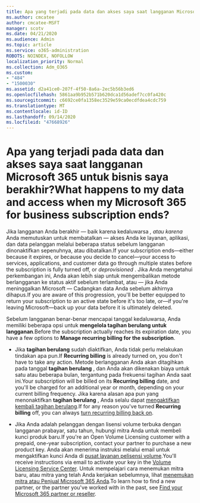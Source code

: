 ```yaml
---
title: Apa yang terjadi pada data dan akses saya saat langganan Microsoft 365 untuk bisnis saya berakhir?
ms.author: cmcatee
author: cmcatee-MSFT
manager: scotv
ms.date: 04/21/2020
ms.audience: Admin
ms.topic: article
ms.service: o365-administration
ROBOTS: NOINDEX, NOFOLLOW
localization_priority: Normal
ms.collection: Adm_O365
ms.custom:
- "484"
- "1500030"
ms.assetid: d2a41ce0-207f-4f50-8a6a-2ec5b56b3ed6
ms.openlocfilehash: 5861aa9b952b571b620dca1d56adef7cc0fa420c
ms.sourcegitcommit: c6692ce0fa1358ec3529e59ca0ecdfdea4cdc759
ms.translationtype: MT
ms.contentlocale: id-ID
ms.lasthandoff: 09/14/2020
ms.locfileid: "47668926"
---
```

# <a name="what-happens-to-my-data-and-access-when-my-microsoft-365-for-business-subscription-ends"></a><span data-ttu-id="52a3f-102">Apa yang terjadi pada data dan akses saya saat langganan Microsoft 365 untuk bisnis saya berakhir?</span><span class="sxs-lookup"><span data-stu-id="52a3f-102">What happens to my data and access when my Microsoft 365 for business subscription ends?</span></span>

<span data-ttu-id="52a3f-103">Jika langganan Anda berakhir — baik karena kedaluwarsa  *, atau karena*  Anda memutuskan untuk membatalkan — akses Anda ke layanan, aplikasi, dan data pelanggan melalui beberapa status sebelum langganan dinonaktifkan sepenuhnya, atau dibatalkan.</span><span class="sxs-lookup"><span data-stu-id="52a3f-103">If your subscription ends—either because it expires, or because you decide to cancel—your access to services, applications, and customer data go through multiple states before the subscription is fully turned off, or  *deprovisioned*  .</span></span> <span data-ttu-id="52a3f-104">Jika Anda mengetahui perkembangan ini, Anda akan lebih siap untuk mengembalikan metode berlangganan ke status aktif sebelum terlambat, atau — jika Anda meninggalkan Microsoft — Cadangkan data Anda sebelum akhirnya dihapus.</span><span class="sxs-lookup"><span data-stu-id="52a3f-104">If you are aware of this progression, you'll be better equipped to return your subscription to an active state before it's too late, or—if you're leaving Microsoft—back up your data before it is ultimately deleted.</span></span>
  
<span data-ttu-id="52a3f-105">Sebelum langganan benar-benar mencapai tanggal kedaluwarsa, Anda memiliki beberapa opsi untuk **mengelola tagihan berulang untuk langganan**.</span><span class="sxs-lookup"><span data-stu-id="52a3f-105">Before the subscription actually reaches its expiration date, you have a few options to **Manage recurring billing for the subscription**.</span></span>
  
- <span data-ttu-id="52a3f-106">Jika **tagihan berulang** sudah diaktifkan, Anda tidak perlu melakukan tindakan apa pun.</span><span class="sxs-lookup"><span data-stu-id="52a3f-106">If **Recurring billing** is already turned on, you don't have to take any action.</span></span> <span data-ttu-id="52a3f-107">Metode berlangganan Anda akan ditagihkan pada tanggal **tagihan berulang** , dan Anda akan dikenakan biaya untuk satu atau beberapa bulan, tergantung pada frekuensi tagihan Anda saat ini.</span><span class="sxs-lookup"><span data-stu-id="52a3f-107">Your subscription will be billed on its **Recurring billing** date, and you'll be charged for an additional year or month, depending on your current billing frequency.</span></span> <span data-ttu-id="52a3f-108">Jika karena alasan apa pun yang menonaktifkan **tagihan berulang** , Anda selalu dapat [mengaktifkan kembali tagihan berulang](https://docs.microsoft.com/microsoft-365/commerce/subscriptions/renew-your-subscription#turn-recurring-billing-off-or-on).</span><span class="sxs-lookup"><span data-stu-id="52a3f-108">If for any reason you've turned **Recurring billing** off, you can always [turn recurring billing back on](https://docs.microsoft.com/microsoft-365/commerce/subscriptions/renew-your-subscription#turn-recurring-billing-off-or-on).</span></span>

- <span data-ttu-id="52a3f-109">Jika Anda adalah pelanggan dengan lisensi volume terbuka dengan langganan prabayar, satu tahun, hubungi mitra Anda untuk membeli kunci produk baru.</span><span class="sxs-lookup"><span data-stu-id="52a3f-109">If you're an Open Volume Licensing customer with a prepaid, one-year subscription, contact your partner to purchase a new product key.</span></span> <span data-ttu-id="52a3f-110">Anda akan menerima instruksi melalui email untuk mengaktifkan kunci Anda di [pusat layanan pelisensi volume](https://go.microsoft.com/fwlink/p/?LinkID=282016).</span><span class="sxs-lookup"><span data-stu-id="52a3f-110">You'll receive instructions via email to activate your key in the [Volume Licensing Service Center](https://go.microsoft.com/fwlink/p/?LinkID=282016).</span></span> <span data-ttu-id="52a3f-111">Untuk mempelajari cara menemukan mitra baru, atau mitra yang telah Anda kerjakan sebelumnya, lihat [menemukan mitra atau Penjual Microsoft 365 Anda](https://docs.microsoft.com/microsoft-365/admin/manage/find-your-partner-or-reseller).</span><span class="sxs-lookup"><span data-stu-id="52a3f-111">To learn how to find a new partner, or the partner you've worked with in the past, see [Find your Microsoft 365 partner or reseller](https://docs.microsoft.com/microsoft-365/admin/manage/find-your-partner-or-reseller).</span></span>